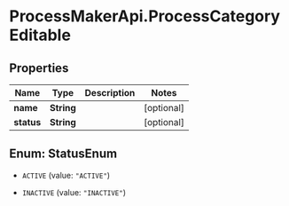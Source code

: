 # ProcessMakerApi.ProcessCategoryEditable

## Properties

Name | Type | Description | Notes
------------ | ------------- | ------------- | -------------
**name** | **String** |  | [optional] 
**status** | **String** |  | [optional] 



## Enum: StatusEnum


* `ACTIVE` (value: `"ACTIVE"`)

* `INACTIVE` (value: `"INACTIVE"`)




